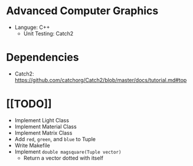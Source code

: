 # Advanced Computer Graphics
- Languge: C++
  - Unit Testing: Catch2

# Dependencies
- Catch2: https://github.com/catchorg/Catch2/blob/master/docs/tutorial.md#top

# [[TODO]]
- Implement Light Class
- Implement Material Class
- Implement Matrix Class
- Add `red`, `green`, and `blue` to Tuple
- Write Makefile
- Implement `double magsquare(Tuple vector)`
  - Return a vector dotted with itself
